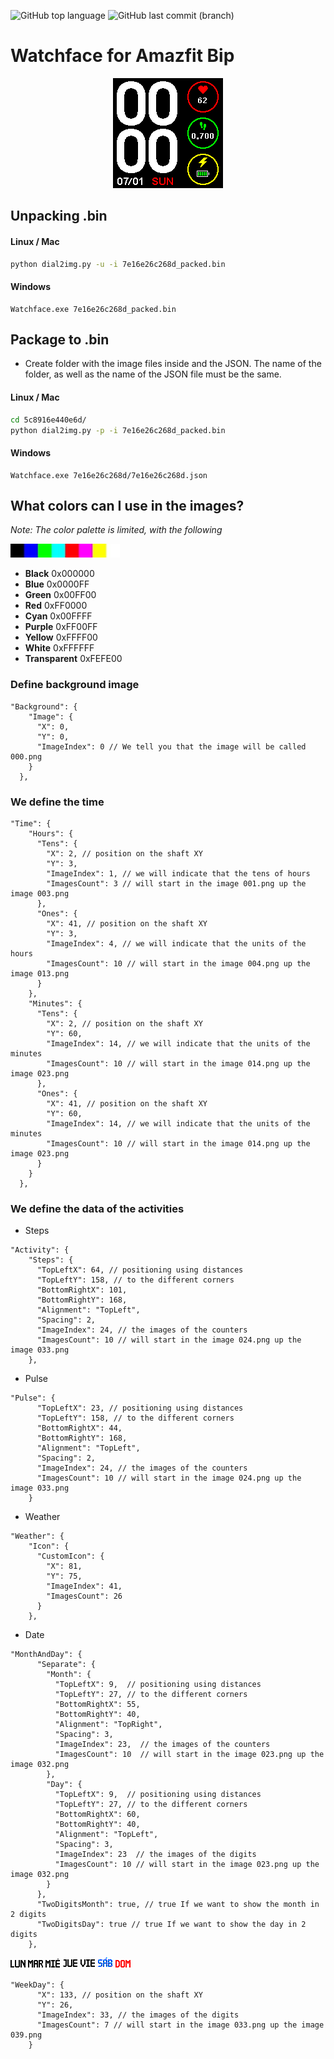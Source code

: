 ![GitHub top language](https://img.shields.io/github/languages/top/azagramac/WatchfaceAmazfitBip_v2.svg) ![GitHub last commit (branch)](https://img.shields.io/github/last-commit/azagramac/WatchfaceAmazfitBip_v2/master.svg)

# Watchface for Amazfit Bip

<p align="center">
	<img src="images/abf72ba8f3a_packed_animated.gif" alt="GIF 1" width="176px" />
</p>


## Unpacking .bin

#### Linux / Mac
```bash
python dial2img.py -u -i 7e16e26c268d_packed.bin
```


#### Windows
```
Watchface.exe 7e16e26c268d_packed.bin
```

## Package to .bin

- Create folder with the image files inside and the JSON. The name of the folder, as well as the name of the JSON file must be the same.

#### Linux / Mac
```bash
cd 5c8916e440e6d/
python dial2img.py -p -i 7e16e26c268d_packed.bin
```


#### Windows
```
Watchface.exe 7e16e26c268d/7e16e26c268d.json
```

## What colors can I use in the images?
*Note: The color palette is limited, with the following*

![](images/palete-175x22.jpg)
-   **Black**  0x000000
-   **Blue**  0x0000FF
-   **Green**  0x00FF00
-   **Red**  0xFF0000
-   **Cyan**  0x00FFFF
-   **Purple**  0xFF00FF
-   **Yellow**  0xFFFF00
-   **White**  0xFFFFFF
-   **Transparent**  0xFEFE00

### Define background image
```
"Background": {
    "Image": {
      "X": 0,
      "Y": 0,
      "ImageIndex": 0 // We tell you that the image will be called 000.png
    }
  },
```
### We define the time
```
"Time": {
    "Hours": {
      "Tens": {
        "X": 2, // position on the shaft XY
        "Y": 3,
        "ImageIndex": 1, // we will indicate that the tens of hours
        "ImagesCount": 3 // will start in the image 001.png up the image 003.png
      },
      "Ones": {
        "X": 41, // position on the shaft XY
        "Y": 3,
        "ImageIndex": 4, // we will indicate that the units of the hours
        "ImagesCount": 10 // will start in the image 004.png up the image 013.png
      }
    },
    "Minutes": {
      "Tens": {
        "X": 2, // position on the shaft XY
        "Y": 60,
        "ImageIndex": 14, // we will indicate that the units of the minutes
        "ImagesCount": 10 // will start in the image 014.png up the image 023.png
      },
      "Ones": {
        "X": 41, // position on the shaft XY
        "Y": 60,
        "ImageIndex": 14, // we will indicate that the units of the minutes
        "ImagesCount": 10 // will start in the image 014.png up the image 023.png
      }
    }
  },
```

### We define the data of the activities
* Steps
```
"Activity": {
    "Steps": {
      "TopLeftX": 64, // positioning using distances
      "TopLeftY": 158, // to the different corners
      "BottomRightX": 101,
      "BottomRightY": 168,
      "Alignment": "TopLeft",
      "Spacing": 2,
      "ImageIndex": 24, // the images of the counters
      "ImagesCount": 10 // will start in the image 024.png up the image 033.png
    },
```

* Pulse
```
"Pulse": {
      "TopLeftX": 23, // positioning using distances
      "TopLeftY": 158, // to the different corners
      "BottomRightX": 44,
      "BottomRightY": 168,
      "Alignment": "TopLeft",
      "Spacing": 2,
      "ImageIndex": 24, // the images of the counters
      "ImagesCount": 10 // will start in the image 024.png up the image 033.png
    }
```

* Weather
```
"Weather": {
    "Icon": {
      "CustomIcon": {
        "X": 81,
        "Y": 75,
        "ImageIndex": 41,
        "ImagesCount": 26
      }
    },
```

* Date
```
"MonthAndDay": {
      "Separate": {
        "Month": {
          "TopLeftX": 9,  // positioning using distances
          "TopLeftY": 27, // to the different corners
          "BottomRightX": 55,
          "BottomRightY": 40,
          "Alignment": "TopRight",
          "Spacing": 3,
          "ImageIndex": 23,  // the images of the counters
          "ImagesCount": 10  // will start in the image 023.png up the image 032.png
        },
        "Day": {
          "TopLeftX": 9,  // positioning using distances
          "TopLeftY": 27, // to the different corners
          "BottomRightX": 60,
          "BottomRightY": 40,
          "Alignment": "TopLeft",
          "Spacing": 3,
          "ImageIndex": 23  // the images of the digits
          "ImagesCount": 10 // will start in the image 023.png up the image 032.png
        }
      },
      "TwoDigitsMonth": true, // true If we want to show the month in 2 digits
      "TwoDigitsDay": true // true If we want to show the day in 2 digits
    },
```
![](images/033.png) 
![](images/034.png) 
![](images/035.png) 
![](images/036.png) 
![](images/037.png) 
![](images/038.png) 
![](images/039.png) 
```
"WeekDay": {
      "X": 133, // position on the shaft XY
      "Y": 26,
      "ImageIndex": 33, // the images of the digits
      "ImagesCount": 7 // will start in the image 033.png up the image 039.png
    }
```

